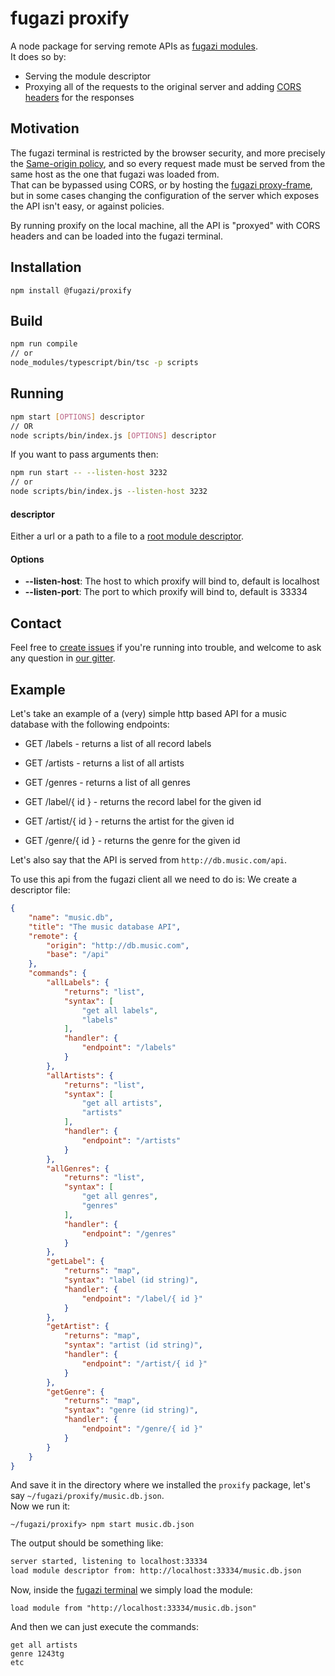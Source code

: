 # fugazi proxify

A node package for serving remote APIs as [fugazi modules](https://github.com/fugazi-io/webclient/blob/master/docs/components/modules.md).  
It does so by:
 * Serving the module descriptor
 * Proxying all of the requests to the original server and adding [CORS headers](https://developer.mozilla.org/en-US/docs/Web/HTTP/Access_control_CORS) for the responses

## Motivation
The fugazi terminal is restricted by the browser security, and more precisely the [Same-origin policy](https://developer.mozilla.org/en-US/docs/Web/Security/Same-origin_policy), 
and so every request made must be served from the same host as the one that fugazi was loaded from.  
That can be bypassed using CORS, or by hosting the [fugazi proxy-frame](https://github.com/fugazi-io/webclient/blob/master/html/proxyframe.html), but in some cases changing the configuration 
of the server which exposes the API isn't easy, or against policies.

By running proxify on the local machine, all the API is "proxyed" with CORS headers and can be loaded into 
the fugazi terminal.

## Installation
```npm
npm install @fugazi/proxify
```

## Build
```bash
npm run compile
// or
node_modules/typescript/bin/tsc -p scripts
```

## Running
```bash
npm start [OPTIONS] descriptor
// OR
node scripts/bin/index.js [OPTIONS] descriptor
```

If you want to pass arguments then:
```bash
npm run start -- --listen-host 3232
// or
node scripts/bin/index.js --listen-host 3232
```

#### descriptor
Either a url or a path to a file to a [root module descriptor](https://github.com/fugazi-io/webclient/blob/master/docs/components/modules.md#root-module).

#### Options
 * **--listen-host**: The host to which proxify will bind to, default is localhost
 * **--listen-port**: The port to which proxify will bind to, default is 33334
 
## Contact
Feel free to [create issues](https://github.com/fugazi-io/proxify/issues) if you're running into trouble, 
and welcome to ask any question in [our gitter](https://gitter.im/fugazi-io/Lobby).

## Example
Let's take an example of a (very) simple http based API for a music database with the following endpoints:
 * GET /labels - returns a list of all record labels
 * GET /artists - returns a list of all artists
 * GET /genres - returns a list of all genres
 
 * GET /label/{ id } - returns the record label for the given id
 * GET /artist/{ id } - returns the artist for the given id
 * GET /genre/{ id } - returns the genre for the given id
 
Let's also say that the API is served from `http://db.music.com/api`.

To use this api from the fugazi client all we need to do is:
We create a descriptor file:
```json
{
	"name": "music.db",
	"title": "The music database API",
	"remote": {
		"origin": "http://db.music.com",
		"base": "/api"
	},
	"commands": {
		"allLabels": {
			"returns": "list",
			"syntax": [
				"get all labels",
				"labels"
			],
			"handler": {
				"endpoint": "/labels"
			}
		},
		"allArtists": {
			"returns": "list",
			"syntax": [
				"get all artists",
				"artists"
			],
			"handler": {
				"endpoint": "/artists"
			}
		},
		"allGenres": {
			"returns": "list",
			"syntax": [
				"get all genres",
				"genres"
			],
			"handler": {
				"endpoint": "/genres"
			}
		},
		"getLabel": {
			"returns": "map",
			"syntax": "label (id string)",
			"handler": {
				"endpoint": "/label/{ id }"
			}
		},
		"getArtist": {
			"returns": "map",
			"syntax": "artist (id string)",
			"handler": {
				"endpoint": "/artist/{ id }"
			}
		},
		"getGenre": {
			"returns": "map",
			"syntax": "genre (id string)",
			"handler": {
				"endpoint": "/genre/{ id }"
			}
		}
	}
}
```

And save it in the directory where we installed the `proxify` package, let's say `~/fugazi/proxify/music.db.json`.  
Now we run it:
```npm
~/fugazi/proxify> npm start music.db.json
```
The output should be something like:
```bash
server started, listening to localhost:33334
load module descriptor from: http://localhost:33334/music.db.json
```

Now, inside the [fugazi terminal](http://fugazi.io) we simply load the module:
```
load module from "http://localhost:33334/music.db.json"
```

And then we can just execute the commands:
```
get all artists
genre 1243tg
etc
```